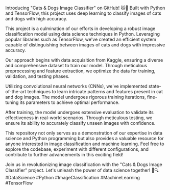 Introducing "Cats & Dogs Image Classifier" on GitHub! 🐱🐶 Built with Python and TensorFlow, this project uses deep learning to classify images of cats and dogs with high accuracy.

This project is a culmination of our efforts in developing a robust image classification model using data science techniques in Python. Leveraging popular libraries such as TensorFlow, we've created an efficient system capable of distinguishing between images of cats and dogs with impressive accuracy.

Our approach begins with data acquisition from Kaggle, ensuring a diverse and comprehensive dataset to train our model. Through meticulous preprocessing and feature extraction, we optimize the data for training, validation, and testing phases.

Utilizing convolutional neural networks (CNNs), we've implemented state-of-the-art techniques to learn intricate patterns and features present in cat and dog images. The model undergoes rigorous training iterations, fine-tuning its parameters to achieve optimal performance.

After training, the model undergoes extensive evaluation to validate its effectiveness in real-world scenarios. Through meticulous testing, we ensure its ability to accurately classify unseen images with confidence.

This repository not only serves as a demonstration of our expertise in data science and Python programming but also provides a valuable resource for anyone interested in image classification and machine learning. Feel free to explore the codebase, experiment with different configurations, and contribute to further advancements in this exciting field!

Join us in revolutionizing image classification with the "Cats & Dogs Image Classifier" project. Let's unleash the power of data science together! 🚀🔍 #DataScience #Python #ImageClassification #MachineLearning #TensorFlow
